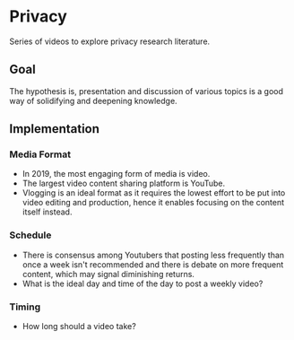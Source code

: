 # Privacy

Series of videos to explore privacy research literature.

## Goal

The hypothesis is, presentation and discussion of various topics is a good way of solidifying and deepening knowledge.

## Implementation

### Media Format

- In 2019, the most engaging form of media is video.
- The largest video content sharing platform is YouTube.
- Vlogging is an ideal format as it requires the lowest effort to be put into video editing and production, hence it enables focusing on the content itself instead.

### Schedule

- There is consensus among Youtubers that posting less frequently than once a week isn't recommended and there is debate on more frequent content, which may signal diminishing returns.
- What is the ideal day and time of the day to post a weekly video?

### Timing

- How long should a video take?
